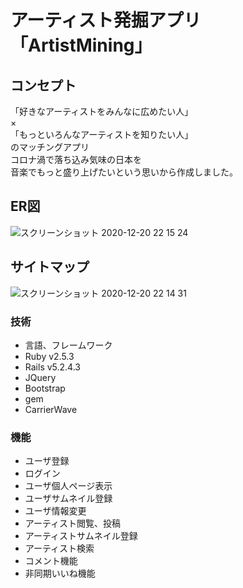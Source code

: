 # アーティスト発掘アプリ「ArtistMining」


## コンセプト
「好きなアーティストをみんなに広めたい人」<br>
×<br>
「もっといろんなアーティストを知りたい人」<br>
のマッチングアプリ<br>
コロナ渦で落ち込み気味の日本を<br>
音楽でもっと盛り上げたいという思いから作成しました。<br>

## ER図
![スクリーンショット 2020-12-20 22 15 24](https://user-images.githubusercontent.com/65433193/102714551-9ef10500-4312-11eb-8e41-0fc3ae0748c8.png)

## サイトマップ
![スクリーンショット 2020-12-20 22 14 31](https://user-images.githubusercontent.com/65433193/102714516-59ccd300-4312-11eb-96f5-161d92979dde.png)

### 技術
- 言語、フレームワーク 
 - Ruby v2.5.3
 - Rails v5.2.4.3
 - JQuery
 - Bootstrap
- gem
 - CarrierWave

### 機能
- ユーザ登録
- ログイン
- ユーザ個人ページ表示
- ユーザサムネイル登録
- ユーザ情報変更
- アーティスト閲覧、投稿
- アーティストサムネイル登録
- アーティスト検索
- コメント機能
- 非同期いいね機能


